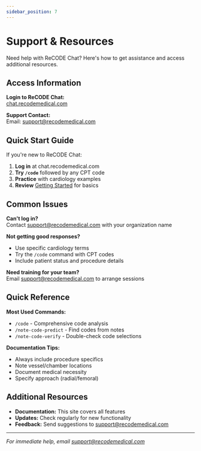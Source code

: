```yaml
---
sidebar_position: 7
---
```


# Support & Resources

Need help with ReCODE Chat? Here's how to get assistance and access additional resources.

## Access Information

**Login to ReCODE Chat:**  
[chat.recodemedical.com](https://chat.recodemedical.com)

**Support Contact:**  
Email: [support@recodemedical.com](mailto:support@recodemedical.com)

## Quick Start Guide

If you're new to ReCODE Chat:
1. **Log in** at chat.recodemedical.com
2. **Try `/code`** followed by any CPT code
3. **Practice** with cardiology examples
4. **Review** [Getting Started](/getting-started) for basics

## Common Issues

**Can't log in?**  
Contact support@recodemedical.com with your organization name

**Not getting good responses?**  
- Use specific cardiology terms
- Try the `/code` command with CPT codes
- Include patient status and procedure details

**Need training for your team?**  
Email support@recodemedical.com to arrange sessions

## Quick Reference

**Most Used Commands:**
- `/code` - Comprehensive code analysis
- `/note-code-predict` - Find codes from notes
- `/note-code-verify` - Double-check code selections

**Documentation Tips:**
- Always include procedure specifics
- Note vessel/chamber locations
- Document medical necessity
- Specify approach (radial/femoral)

## Additional Resources

- **Documentation:** This site covers all features
- **Updates:** Check regularly for new functionality
- **Feedback:** Send suggestions to support@recodemedical.com

---

*For immediate help, email support@recodemedical.com*